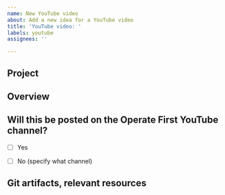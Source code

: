 ```yaml
---
name: New YouTube video
about: Add a new idea for a YouTube video
title: 'YouTube video: '
labels: youtube
assignees: ''

---
```


## Project



## Overview



## Will this be posted on the Operate First YouTube channel?
- [ ] Yes
- [ ] No (specify what channel)


## Git artifacts, relevant resources

